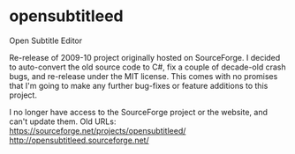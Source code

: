 # opensubtitleed
Open Subtitle Editor

Re-release of 2009-10 project originally hosted on SourceForge.
I decided to auto-convert the old source code to C#, fix a couple of decade-old crash bugs, and re-release under the MIT license.
This comes with no promises that I'm going to make any further bug-fixes or feature additions to this project.

I no longer have access to the SourceForge project or the website, and can't update them.
Old URLs:
https://sourceforge.net/projects/opensubtitleed/
http://opensubtitleed.sourceforge.net/
